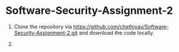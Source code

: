# Software-Security-Assignment-2

1. Clone the repository via https://github.com/chethiyav/Software-Security-Assignment-2.git and download the code locally.

2. 

